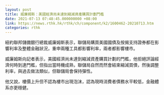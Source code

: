 ```yaml
---
layout: post
title: 威廉姆斯：美國經濟尚未達到縮減資產購買計劃門檻
date: 2021-07-13 07:48:45.000000000 +08:00
link: https://news.rthk.hk/rthk/ch/component/k2/1600462-20210713.htm
categories: rthk
---
```


紐約聯邦儲備銀行總裁威廉姆斯表示，聯儲局購買美國國債及按揭支持證券都在影響利率及整體金融狀況，重申兩種工具都影響利率，兩者都影響樓市。

威廉姆斯向記者表示，美國經濟尚未達到縮減資產購買計劃的門檻，他拒絕評論經濟何時到達門檻，但指出當時機成熟，聯儲局自然而然會結束縮減買債，然後調整利率，與過去做法類似，但聯儲局會保持彈性。

他又說，樓價上升但不認為樓市出現泡沫，認為現時消費者債務水平較低，金融體系亦更穩健。
